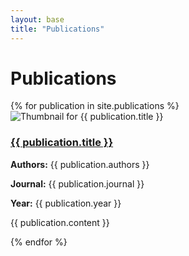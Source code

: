 ```yaml
---
layout: base
title: "Publications"
---
```


<h1>Publications</h1>
<div class="publications-list">
    {% for publication in site.publications %}
    <div class="publication-item">
        <img src="{{ publication.thumbnail }}" alt="Thumbnail for {{ publication.title }}" class="publication-thumbnail">
        <div class="publication-details">
            <h3><a href="{{ publication.link }}">{{ publication.title }}</a></h3>
            <p><strong>Authors:</strong> {{ publication.authors }}</p>
            <p><strong>Journal:</strong> {{ publication.journal }}</p>
            <p><strong>Year:</strong> {{ publication.year }}</p>
            <p>{{ publication.content }}</p>
        </div>
    </div>
    {% endfor %}
</div>
